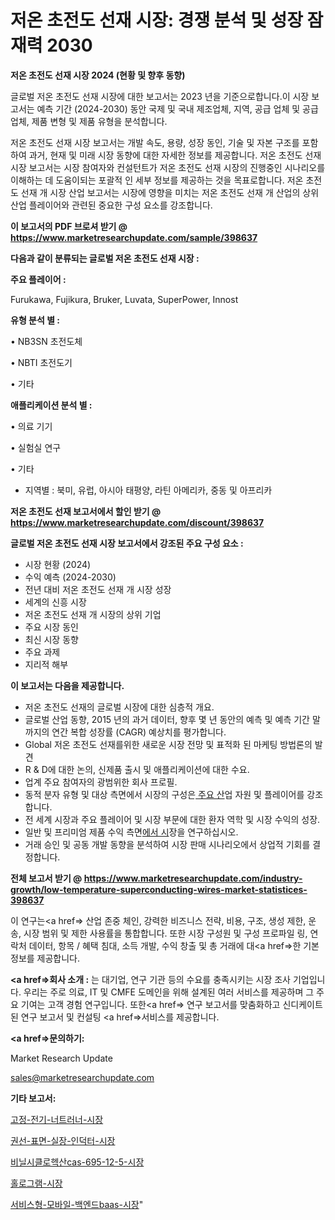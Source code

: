 # 저온 초전도 선재 시장: 경쟁 분석 및 성장 잠재력 2030

<strong>저온 초전도 선재 시장 2024 (현황 및 향후 동향)</strong>

글로벌 저온 초전도 선재 시장에 대한 보고서는 2023 년을 기준으로합니다.이 시장 보고서는 예측 기간 (2024-2030) 동안 국제 및 국내 제조업체, 지역, 공급 업체 및 공급 업체, 제품 변형 및 제품 유형을 분석합니다.

저온 초전도 선재 시장 보고서는 개발 속도, 용량, 성장 동인, 기술 및 자본 구조를 포함하여 과거, 현재 및 미래 시장 동향에 대한 자세한 정보를 제공합니다. 저온 초전도 선재 시장 보고서는 시장 참여자와 컨설턴트가 저온 초전도 선재 시장의 진행중인 시나리오를 이해하는 데 도움이되는 포괄적 인 세부 정보를 제공하는 것을 목표로합니다. 저온 초전도 선재 개 시장 산업 보고서는 시장에 영향을 미치는 저온 초전도 선재 개 산업의 상위 산업 플레이어와 관련된 중요한 구성 요소를 강조합니다.



<strong>이 보고서의 PDF 브로셔 받기 @ <a href=https://www.marketresearchupdate.com/sample/398637>https://www.marketresearchupdate.com/sample/398637</a></strong>



<strong>다음과 같이 분류되는 글로벌 저온 초전도 선재 시장 :</strong>



<strong>주요 플레이어 :</strong>

Furukawa, Fujikura, Bruker, Luvata, SuperPower, Innost



<strong>유형 분석 별 :</strong>

• NB3SN 초전도체

• NBTI 초전도기

• 기타



<strong>애플리케이션 분석 별 :</strong>

• 의료 기기

• 실험실 연구

• 기타

<ul>
  <li>지역별 : 북미, 유럽, 아시아 태평양, 라틴 아메리카, 중동 및 아프리카</li>
</ul>


<strong>저온 초전도 선재 보고서에서 할인 받기 @ <a href=https://www.marketresearchupdate.com/discount/398637>https://www.marketresearchupdate.com/discount/398637</a></strong>



<strong>글로벌 저온 초전도 선재 시장 보고서에서 강조된 주요 구성 요소 :</strong>
<ul>
  <li>시장 현황 (2024)</li>
  <li>수익 예측 (2024-2030)</li>
  <li>전년 대비 저온 초전도 선재 개 시장 성장</li>
  <li>세계의 신흥 시장</li>
  <li>저온 초전도 선재 개 시장의 상위 기업</li>
  <li>주요 시장 동인</li>
  <li>최신 시장 동향</li>
  <li>주요 과제</li>
  <li>지리적 해부</li>
</ul>


<strong>이 보고서는 다음을 제공합니다.</strong>
<ul>
  <li>저온 초전도 선재의 글로벌 시장에 대한 심층적 개요.</li>
  <li>글로벌 산업 동향, 2015 년의 과거 데이터, 향후 몇 년 동안의 예측 및 예측 기간 말까지의 연간 복합 성장률 (CAGR) 예상치를 평가합니다.</li>
  <li>Global 저온 초전도 선재를위한 새로운 시장 전망 및 표적화 된 마케팅 방법론의 발견</li>
  <li>R &amp; D에 대한 논의, 신제품 출시 및 애플리케이션에 대한 수요.</li>
  <li>업계 주요 참여자의 광범위한 회사 프로필.</li>
  <li>동적 분자 유형 및 대상 측면에서 시장의 구성은<a href=> 주요 산</a>업 자원 및 플레이어를 강조합니다.</li>
  <li>전 세계 시장과 주요 플레이어 및 시장 부문에 대한 환자 역학 및 시장 수익의 성장.</li>
  <li>일반 및 프리미엄 제품 수익 측면<a href=>에서 시</a>장을 연구하십시오.</li>
  <li>거래 승인 및 공동 개발 동향을 분석하여 시장 판매 시나리오에서 상업적 기회를 결정합니다.</li>
</ul>



<strong>전체 보고서 받기 @ <a href=https://www.marketresearchupdate.com/industry-growth/low-temperature-superconducting-wires-market-statistices-398637>https://www.marketresearchupdate.com/industry-growth/low-temperature-superconducting-wires-market-statistices-398637</a></strong>

이 연구는<a href=> 산업 존중</a> 체인, 강력한 비즈니스 전략, 비용, 구조, 생성 제한, 운송, 시장 범위 및 제한 사용률을 통합합니다. 또한 시장 구성원 및 구성 프로파일 링, 연락처 데이터, 항목 / 혜택 침대, 소득 개발, 수익 창출 및 총 거래에 대<a href=>한 기본 </a>정보를 제공합니다.



<strong><a href=>회사 소</a>개 :</strong>
는 대기업, 연구 기관 등의 수요를 충족시키는 시장 조사 기업입니다. 우리는 주로 의료, IT 및 CMFE 도메인을 위해 설계된 여러 서비스를 제공하며 그 주요 기여는 고객 경험 연구입니다. 또한<a href=> 연구 보</a>고서를 맞춤화하고 신디케이트 된 연구 보고서 및 컨설팅 <a href=>서비스</a>를 제공합니다.



<strong><a href=>문의하기:</a></strong>

Market Research Update

sales@marketresearchupdate.com



<strong>기타 보고서:</strong>

<a href=https://www.linkedin.com/pulse/고정-전기-너트러너-시장-진입-전략-및-위험-평가2029년-market-matrix-musings-analysis/>고정-전기-너트러너-시장</a>

<a href=https://www.linkedin.com/pulse/권선-표면-실장-인덕터-시장-현재-및-미래-성장-2029-consumer-connection-chronicles-24--uy8rf/>권선-표면-실장-인덕터-시장</a>

<a href=https://www.linkedin.com/pulse/비닐시클로헥산cas-695-12-5-시장-진입-전략-및-위험-평가2029년-fsqff/>비닐시클로헥산cas-695-12-5-시장</a>

<a href=https://www.linkedin.com/pulse/홀로그램-시장-경쟁-분석-및-성장-잠재력-2030-isdailynews-e94wf/>홀로그램-시장</a>

<a href=https://www.linkedin.com/pulse/서비스형-모바일-백엔드baas-시장-현재-및-미래-성장-2029-qijof/>서비스형-모바일-백엔드baas-시장</a>"
